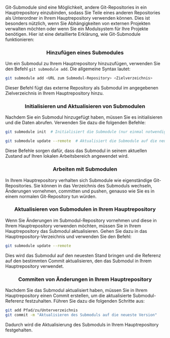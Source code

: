 Git-Submodule sind eine Möglichkeit, andere Git-Repositories in ein Hauptrepository einzubinden, sodass Sie Teile eines anderen Repositories als Unterordner in Ihrem Hauptrepository verwenden können. Dies ist besonders nützlich, wenn Sie Abhängigkeiten von externen Projekten verwalten möchten oder wenn Sie ein Modulsystem für Ihre Projekte benötigen. Hier ist eine detaillierte Erklärung, wie Git-Submodule funktionieren:

<h3 align="center">Hinzufügen eines Submodules </h3>

Um ein Submodul zu Ihrem Hauptrepository hinzuzufügen, verwenden Sie den Befehl `git submodule add`. Die allgemeine Syntax lautet:

```bash
git submodule add <URL zum Submodul-Repository> <Zielverzeichnis>
```

Dieser Befehl fügt das externe Repository als Submodul im angegebenen Zielverzeichnis in Ihrem Hauptrepository hinzu.

<h3 align="center"> Initialisieren und Aktualisieren von Submodulen </h3>

Nachdem Sie ein Submodul hinzugefügt haben, müssen Sie es initialisieren und die Daten abrufen. Verwenden Sie dazu die folgenden Befehle:

```bash
git submodule init  # Initialisiert die Submodule (nur einmal notwendig)

git submodule update --remote  # Aktualisiert die Submodule auf die neueste Version
```

Diese Befehle sorgen dafür, dass das Submodul in seinem aktuellen Zustand auf Ihren lokalen Arbeitsbereich angewendet wird.

<h3 align="center"> Arbeiten mit Submodulen </h3>

In Ihrem Hauptrepository verhalten sich Submodule wie eigenständige Git-Repositories. Sie können in das Verzeichnis des Submoduls wechseln, Änderungen vornehmen, committen und pushen, genauso wie Sie es in einem normalen Git-Repository tun würden.

<h3 align="center">Aktualisieren von Submodulen in Ihrem Hauptrepository</h3>

Wenn Sie Änderungen im Submodul-Repository vornehmen und diese in Ihrem Hauptrepository verwenden möchten, müssen Sie in Ihrem Hauptrepository das Submodul aktualisieren. Gehen Sie dazu in das Hauptrepository-Verzeichnis und verwenden Sie den Befehl:

```bash
git submodule update --remote
```

Dies wird das Submodul auf den neuesten Stand bringen und die Referenz auf den bestimmten Commit aktualisieren, den das Submodul in Ihrem Hauptrepository verwendet.

<h3 align="center">Commiten von Änderungen in Ihrem Hauptrepository</h3>

Nachdem Sie das Submodul aktualisiert haben, müssen Sie in Ihrem Hauptrepository einen Commit erstellen, um die aktualisierte Submodul-Referenz festzuhalten. Führen Sie dazu die folgenden Schritte aus:

```bash
git add Pfad/zu/Unterverzeichnis
git commit -m "Aktualisieren des Submoduls auf die neueste Version"
```

Dadurch wird die Aktualisierung des Submoduls in Ihrem Hauptrepository festgehalten.

